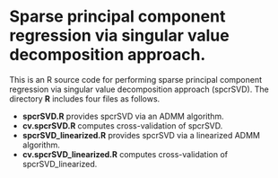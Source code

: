 # Sparse principal component regression via singular value decomposition approach. 
This is an R source code for performing sparse principal component regression via singular value decomposition approach (spcrSVD). The directory **R** includes four files as follows. 
- **spcrSVD.R** provides spcrSVD via an ADMM algorithm. 
- **cv.spcrSVD.R** computes cross-validation of spcrSVD. 
- **spcrSVD_linearized.R** provides spcrSVD via a linearized ADMM algorithm. 
- **cv.spcrSVD_linearized.R** computes cross-validation of spcrSVD_linearized. 

